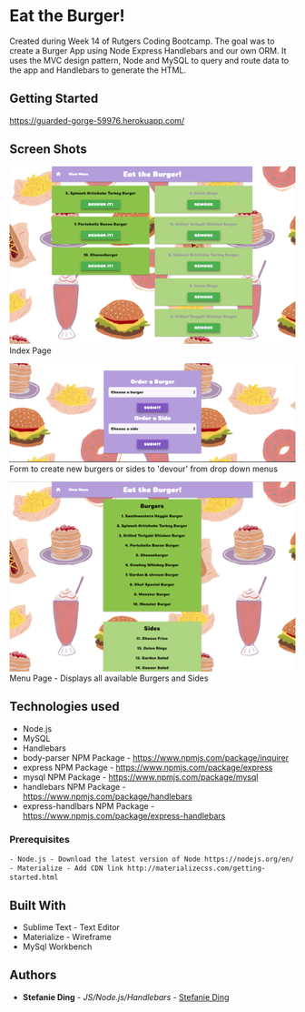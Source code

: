 # Eat the Burger!

Created during Week 14 of Rutgers Coding Bootcamp. The goal was to create a Burger App using Node Express Handlebars and our own ORM. It uses the MVC design pattern, Node and MySQL to query and route data to the app and Handlebars to generate the HTML.

## Getting Started
https://guarded-gorge-59976.herokuapp.com/

## Screen Shots

![Screen shot](public/assets/images/Index.png)
Index Page

![Screen shot](public/assets/images/Form.png)
Form to create new burgers or sides to 'devour' from drop down menus

![Screen shot](public/assets/images/Menu.png)
Menu Page - Displays all available Burgers and Sides

## Technologies used
- Node.js
- MySQL
- Handlebars
- body-parser NPM Package - https://www.npmjs.com/package/inquirer
- express NPM Package - https://www.npmjs.com/package/express
- mysql NPM Package - https://www.npmjs.com/package/mysql
- handlebars NPM Package - https://www.npmjs.com/package/handlebars
- express-handlbars NPM Package - https://www.npmjs.com/package/express-handlebars

### Prerequisites

```
- Node.js - Download the latest version of Node https://nodejs.org/en/
- Materialize - Add CDN link http://materializecss.com/getting-started.html
```

## Built With

* Sublime Text - Text Editor
* Materialize - Wireframe
* MySql Workbench

## Authors

* **Stefanie Ding** - *JS/Node.js/Handlebars* - [Stefanie Ding](https://github.com/StefanieDing)